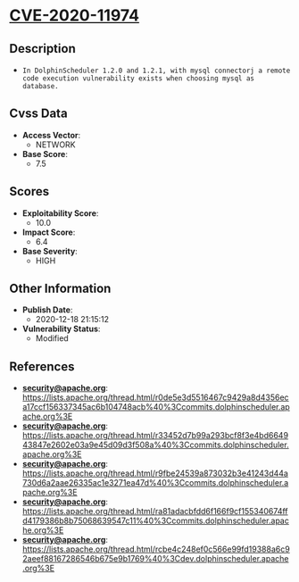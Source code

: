 
# [CVE-2020-11974](https://cve.mitre.org/cgi-bin/cvename.cgi?name=CVE-2020-11974)

## Description

- `In DolphinScheduler 1.2.0 and 1.2.1, with mysql connectorj a remote code execution vulnerability exists when choosing mysql as database.`

## Cvss Data

- **Access Vector**:
  - NETWORK
- **Base Score**:
  - 7.5

## Scores

- **Exploitability Score**:
  - 10.0
- **Impact Score**:
  - 6.4
- **Base Severity**:
  - HIGH

## Other Information

- **Publish Date**:
  - 2020-12-18 21:15:12
- **Vulnerability Status**:
  - Modified

## References

- **security@apache.org**: https://lists.apache.org/thread.html/r0de5e3d5516467c9429a8d4356eca17ccf156337345ac6b104748acb%40%3Ccommits.dolphinscheduler.apache.org%3E
- **security@apache.org**: https://lists.apache.org/thread.html/r33452d7b99a293bcf8f3e4bd664943847e2602e03a9e45d09d3f508a%40%3Ccommits.dolphinscheduler.apache.org%3E
- **security@apache.org**: https://lists.apache.org/thread.html/r9fbe24539a873032b3e41243d44a730d6a2aae26335ac1e3271ea47d%40%3Ccommits.dolphinscheduler.apache.org%3E
- **security@apache.org**: https://lists.apache.org/thread.html/ra81adacbfdd6f166f9cf155340674ffd4179386b8b75068639547c11%40%3Ccommits.dolphinscheduler.apache.org%3E
- **security@apache.org**: https://lists.apache.org/thread.html/rcbe4c248ef0c566e99fd19388a6c92aeef88167286546b675e9b1769%40%3Cdev.dolphinscheduler.apache.org%3E
